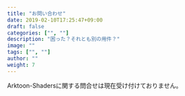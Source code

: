 ```yaml
---
title: "お問い合わせ"
date: 2019-02-10T17:25:47+09:00
draft: false
categories: ["", ""]
description: "困った？それとも別の用件？"
image: ""
tags: ["", ""]
author: ""
weight: 7
---
```

Arktoon-Shadersに関する問合せは現在受け付けておりません。